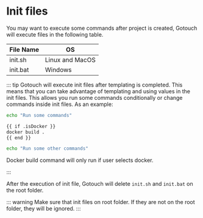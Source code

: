 # Init files

You may want to execute some commands after project is created, Gotouch will execute files in the following table.

| File Name | OS |   
|---------|---|
| init.sh | Linux and MacOS|   
| init.bat|  Windows|

::: tip
Gotouch will execute init files after templating is completed. This means that you can take advantage of templating and using values in the init files. 
This allows you run some commands conditionally or change commands inside init files. As an example:

```sh
echo "Run some commands"

{{ if .isDocker }}
docker build .
{{ end }}

echo "Run some other commands"
```

Docker build command will only run if user selects docker.

:::

After the execution of init file, Gotouch will delete `init.sh` and `init.bat` on the root folder.

::: warning 
Make sure that init files on root folder. If they are not on the root folder, they will be ignored.
:::